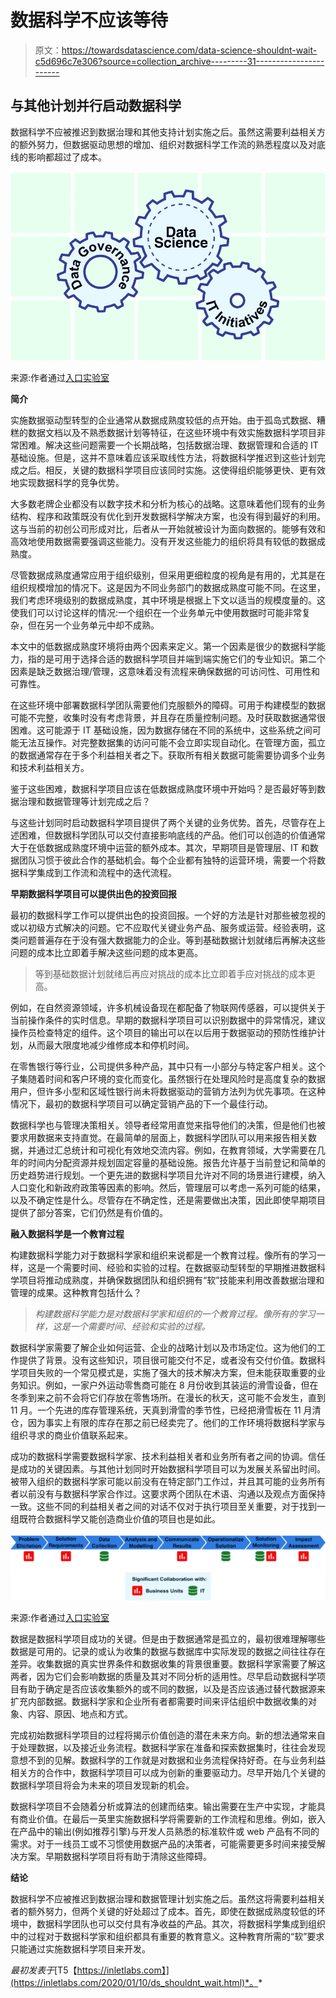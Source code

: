 # 数据科学不应该等待

> 原文：<https://towardsdatascience.com/data-science-shouldnt-wait-c5d696c7e306?source=collection_archive---------31----------------------->

## 与其他计划并行启动数据科学

数据科学不应被推迟到数据治理和其他支持计划实施之后。虽然这需要利益相关方的额外努力，但数据驱动思想的增加、组织对数据科学工作流的熟悉程度以及对底线的影响都超过了成本。

![](img/43191faff5453f025373b817716bfc83.png)

来源:作者通过[入口实验室](https://inletlabs.com/)

**简介**

实施数据驱动型转型的企业通常从数据成熟度较低的点开始。由于孤岛式数据、糟糕的数据文档以及不熟悉数据计划等特征，在这些环境中有效实施数据科学项目非常困难。解决这些问题需要一个长期战略，包括数据治理、数据管理和合适的 IT 基础设施。但是，这并不意味着应该采取线性方法，将数据科学推迟到这些计划完成之后。相反，关键的数据科学项目应该同时实施。这使得组织能够更快、更有效地实现数据科学的竞争优势。

大多数老牌企业都没有以数字技术和分析为核心的战略。这意味着他们现有的业务结构、程序和政策既没有优化到开发数据科学解决方案，也没有得到最好的利用。这与当前的初创公司形成对比，后者从一开始就被设计为面向数据的。能够有效和高效地使用数据需要强调这些能力。没有开发这些能力的组织将具有较低的数据成熟度。

尽管数据成熟度通常应用于组织级别，但采用更细粒度的视角是有用的，尤其是在组织规模增加的情况下。这是因为不同业务部门的数据成熟度可能不同。在这里，我们考虑环境级别的数据成熟度，其中环境是根据上下文以适当的规模度量的。这使我们可以讨论这样的情况:一个组织在一个业务单元中使用数据时可能非常复杂，但在另一个业务单元中却不成熟。

本文中的低数据成熟度环境将由两个因素来定义。第一个因素是很少的数据科学能力，指的是可用于选择合适的数据科学项目并端到端实施它们的专业知识。第二个因素是缺乏数据治理/管理，这意味着没有流程来确保数据的可访问性、可用性和可靠性。

在这些环境中部署数据科学团队需要他们克服额外的障碍。可用于构建模型的数据可能不完整，收集时没有考虑背景，并且存在质量控制问题。及时获取数据通常很困难。这可能源于 IT 基础设施，因为数据存储在不同的系统中，这些系统之间可能无法互操作。对完整数据集的访问可能不会立即实现自动化。在管理方面，孤立的数据通常存在于多个利益相关者之下。获取所有相关数据可能需要协调多个业务和技术利益相关方。

鉴于这些困难，数据科学项目应该在低数据成熟度环境中开始吗？是否最好等到数据治理和数据管理等计划完成之后？

与这些计划同时启动数据科学项目提供了两个关键的业务优势。首先，尽管存在上述困难，但数据科学团队可以交付直接影响底线的产品。他们可以创造的价值通常大于在低数据成熟度环境中运营的额外成本。其次，早期项目是管理层、IT 和数据团队习惯于彼此合作的基础机会。每个企业都有独特的运营环境，需要一个将数据科学集成到工作流和流程中的迭代流程。

**早期数据科学项目可以提供出色的投资回报**

最初的数据科学工作可以提供出色的投资回报。一个好的方法是针对那些被忽视的或以初级方式解决的问题。它不应取代关键业务产品、服务或运营。经验表明，这类问题普遍存在于没有强大数据能力的企业。等到基础数据计划就绪后再解决这些问题的成本比立即着手解决这些问题的成本更高。

> 等到基础数据计划就绪后再应对挑战的成本比立即着手应对挑战的成本更高。

例如，在自然资源领域，许多机械设备现在都配备了物联网传感器，可以提供关于当前操作条件的实时信息。早期的数据科学项目可以识别数据中的异常情况，建议操作员检查特定的组件。这个项目的输出可以在以后用于数据驱动的预防性维护计划，从而最大限度地减少维修成本和停机时间。

在零售银行等行业，公司提供多种产品，其中只有一小部分与特定客户相关。这个子集随着时间和客户环境的变化而变化。虽然银行在处理风险时是高度复杂的数据用户，但许多小型和区域性银行尚未将数据驱动的营销方法列为优先事项。在这种情况下，最初的数据科学项目可以确定营销产品的下一个最佳行动。

数据科学也与管理决策相关。领导者经常用直觉来指导他们的决策，但是他们也被要求用数据来支持直觉。在最简单的层面上，数据科学团队可以用来报告相关数据，并通过汇总统计和可视化有效地交流内容。例如，在教育领域，大学需要在几年的时间内分配资源并规划固定容量的基础设施。报告允许基于当前登记和简单的历史趋势进行规划。一个更先进的数据科学项目允许对不同的场景进行建模，纳入人口变化和新政府政策等因素的影响。然后，管理层可以考虑一系列可能的结果，以及不确定性是什么。尽管存在不确定性，还是需要做出决策，因此即使早期项目提供了部分答案，它们仍然是有价值的。

**融入数据科学是一个教育过程**

构建数据科学能力对于数据科学家和组织来说都是一个教育过程。像所有的学习一样，这是一个需要时间、经验和实验的过程。在数据驱动型转型的早期推进数据科学项目将推动成熟度，并确保数据团队和组织拥有“软”技能来利用改善数据治理和管理的成果。这种教育包括什么？

> *构建数据科学能力是对数据科学家和组织的一个教育过程。像所有的学习一样，这是一个需要时间、经验和实验的过程。*

数据科学家需要了解企业如何运营、企业的战略计划以及市场定位。这为他们的工作提供了背景。没有这些知识，项目很可能交付不足，或者没有交付价值。数据科学项目失败的一个常见模式是，实施了强大的技术解决方案，但未能获取重要的业务知识。例如，一家户外运动零售商可能在 8 月份收到其装运的滑雪设备，但在冬季到来之前不会将它们存放在零售场所。在漫长的秋天，这可能不会发生，直到 11 月。一个先进的库存管理系统，天真到滑雪的季节性，已经把滑雪板在 11 月清仓，因为事实上有限的库存在那之前已经卖完了。他们的工作环境将数据科学家与组织寻求的商业价值联系起来。

成功的数据科学需要数据科学家、技术利益相关者和业务所有者之间的协调。信任是成功的关键因素。与其他计划同时开始数据科学项目可以为发展关系留出时间。被带入组织的数据科学家可能以前没有在特定部门工作过，并且其可能的业务所有者以前没有与数据科学家合作过。这要求两个团队在术语、沟通以及观点方面保持一致。这些不同的利益相关者之间的对话不仅对于执行项目至关重要，对于找到一组既符合数据科学又能创造商业价值的项目也是如此。

![](img/699a3bd933ed2b42ac60f911c5f19350.png)

来源:作者通过[入口实验室](https://inletlabs.com/)

数据是数据科学项目成功的关键。但是由于数据通常是孤立的，最初很难理解哪些数据是可用的。记录的或认为收集的数据与数据库中实际发现的数据之间往往存在差异。收集数据的真实世界条件和数据收集的背景很重要。数据科学家需要了解这两者，因为它们会影响数据的质量及其对不同分析的适用性。尽早启动数据科学项目有助于确定是否应该收集额外的或不同的数据，以及是否应该通过替代数据源来扩充内部数据。数据科学家和企业所有者都需要时间来评估组织中数据收集的对象、内容、原因、地点和方式。

完成初始数据科学项目的过程将揭示价值创造的潜在未来方向。新的想法通常来自于处理数据，以及接近业务流程。数据科学家在准备和探索数据集时，往往会发现意想不到的见解。数据科学的工作就是对数据和业务流程保持好奇。在与业务利益相关方的合作中，数据科学项目可以成为创新的重要驱动力。尽早开始几个关键的数据科学项目将会为未来的项目发现新的机会。

数据科学项目不会随着分析或算法的创建而结束。输出需要在生产中实现，才能具有商业价值。在最后一英里实施数据科学将需要新的工作流程和思维。例如，嵌入在产品中的输出(例如推荐引擎)与开发人员熟悉的标准软件或 web 产品有不同的需求。对于一线员工或不习惯使用数据产品的决策者，可能需要更多时间来接受解决方案。早期数据科学项目将有助于清除这些障碍。

**结论**

数据科学不应被推迟到数据治理和数据管理计划实施之后。虽然这将需要利益相关者的额外努力，但两个关键的好处超过了成本。首先，即使在数据成熟度较低的环境中，数据科学团队也可以交付具有净收益的产品。其次，将数据科学集成到组织中的过程对于数据科学家和组织都具有重要的教育意义。这种教育所需的“软”要求只能通过实施数据科学项目来开发。

*最初发表于*[T5【https://inletlabs.com】](https://inletlabs.com/2020/01/10/ds_shouldnt_wait.html)*。*